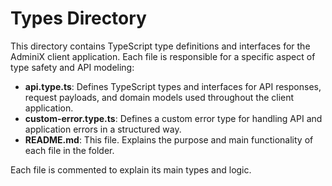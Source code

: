 # Types Directory

This directory contains TypeScript type definitions and interfaces for the AdminiX client application. Each file is responsible for a specific aspect of type safety and API modeling:

- **api.type.ts**: Defines TypeScript types and interfaces for API responses, request payloads, and domain models used throughout the client application.
- **custom-error.type.ts**: Defines a custom error type for handling API and application errors in a structured way.
- **README.md**: This file. Explains the purpose and main functionality of each file in the folder.

Each file is commented to explain its main types and logic. 